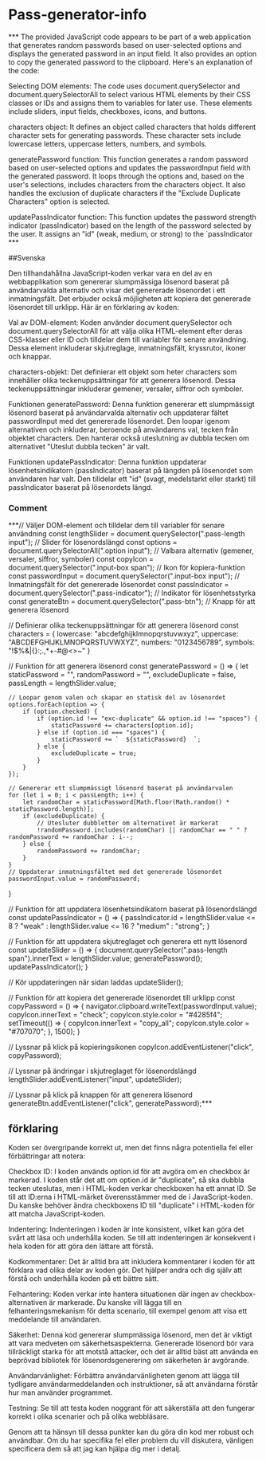 # Pass-generator-info

*** The provided JavaScript code appears to be part of a web application that generates random passwords based on user-selected options and displays the generated password in an input field. It also provides an option to copy the generated password to the clipboard. Here's an explanation of the code:

Selecting DOM elements: The code uses document.querySelector and document.querySelectorAll to select various HTML elements by their CSS classes or IDs and assigns them to variables for later use. These elements include sliders, input fields, checkboxes, icons, and buttons.

characters object: It defines an object called characters that holds different character sets for generating passwords. These character sets include lowercase letters, uppercase letters, numbers, and symbols.

generatePassword function: This function generates a random password based on user-selected options and updates the passwordInput field with the generated password. It loops through the options and, based on the user's selections, includes characters from the characters object. It also handles the exclusion of duplicate characters if the "Exclude Duplicate Characters" option is selected.

updatePassIndicator function: This function updates the password strength indicator (passIndicator) based on the length of the password selected by the user. It assigns an "id" (weak, medium, or strong) to the `passIndicator ***

##Svenska

Den tillhandahållna JavaScript-koden verkar vara en del av en webbapplikation som genererar slumpmässiga lösenord baserat på användarvalda alternativ och visar det genererade lösenordet i ett inmatningsfält. Det erbjuder också möjligheten att kopiera det genererade lösenordet till urklipp. Här är en förklaring av koden:

Val av DOM-element: Koden använder document.querySelector och document.querySelectorAll för att välja olika HTML-element efter deras CSS-klasser eller ID och tilldelar dem till variabler för senare användning. Dessa element inkluderar skjutreglage, inmatningsfält, kryssrutor, ikoner och knappar.

characters-objekt: Det definierar ett objekt som heter characters som innehåller olika teckenuppsättningar för att generera lösenord. Dessa teckenuppsättningar inkluderar gemener, versaler, siffror och symboler.

Funktionen generatePassword: Denna funktion genererar ett slumpmässigt lösenord baserat på användarvalda alternativ och uppdaterar fältet passwordInput med det genererade lösenordet. Den loopar igenom alternativen och inkluderar, beroende på användarens val, tecken från objektet characters. Den hanterar också uteslutning av dubbla tecken om alternativet "Uteslut dubbla tecken" är valt.

Funktionen updatePassIndicator: Denna funktion uppdaterar lösenhetsindikatorn (passIndicator) baserat på längden på lösenordet som användaren har valt. Den tilldelar ett "id" (svagt, medelstarkt eller starkt) till passIndicator baserat på lösenordets längd.


### Comment

***// Väljer DOM-element och tilldelar dem till variabler för senare användning
const lengthSlider = document.querySelector(".pass-length input"); // Slider för lösenordslängd
const options = document.querySelectorAll(".option input"); // Valbara alternativ (gemener, versaler, siffror, symboler)
const copyIcon = document.querySelector(".input-box span"); // Ikon för kopiera-funktion
const passwordInput = document.querySelector(".input-box input"); // Inmatningsfält för det genererade lösenordet
const passIndicator = document.querySelector(".pass-indicator"); // Indikator för lösenhetsstyrka
const generateBtn = document.querySelector(".pass-btn"); // Knapp för att generera lösenord

// Definierar olika teckenuppsättningar för att generera lösenord
const characters = {
    lowercase: "abcdefghijklmnopqrstuvwxyz",
    uppercase: "ABCDEFGHIJKLMNOPQRSTUVWXYZ",
    numbers: "0123456789",
    symbols: "!$%&|[](){}:;.,*+-#@<>~"
}

// Funktion för att generera lösenord
const generatePassword = () => {
    let staticPassword = "",
        randomPassword = "",
        excludeDuplicate = false,
        passLength = lengthSlider.value;

    // Loopar genom valen och skapar en statisk del av lösenordet
    options.forEach(option => {
        if (option.checked) {
            if (option.id !== "exc-duplicate" && option.id !== "spaces") {
                staticPassword += characters[option.id];
            } else if (option.id === "spaces") {
                staticPassword += `  ${staticPassword}  `;
            } else {
                excludeDuplicate = true;
            }
        }
    });

    // Genererar ett slumpmässigt lösenord baserat på användarvalen
    for (let i = 0; i < passLength; i++) {
        let randomChar = staticPassword[Math.floor(Math.random() * staticPassword.length)];
        if (excludeDuplicate) {
            // Utesluter dubbletter om alternativet är markerat
            !randomPassword.includes(randomChar) || randomChar == " " ? randomPassword += randomChar : i--;
        } else {
            randomPassword += randomChar;
        }
    }
    // Uppdaterar inmatningsfältet med det genererade lösenordet
    passwordInput.value = randomPassword;
}

// Funktion för att uppdatera lösenhetsindikatorn baserat på lösenordslängd
const updatePassIndicator = () => {
    passIndicator.id = lengthSlider.value <= 8 ? "weak" : lengthSlider.value <= 16 ? "medium" : "strong";
}

// Funktion för att uppdatera skjutreglaget och generera ett nytt lösenord
const updateSlider = () => {
    document.querySelector(".pass-length span").innerText = lengthSlider.value;
    generatePassword();
    updatePassIndicator();
}

// Kör uppdateringen när sidan laddas
updateSlider();

// Funktion för att kopiera det genererade lösenordet till urklipp
const copyPassword = () => {
    navigator.clipboard.writeText(passwordInput.value);
    copyIcon.innerText = "check";
    copyIcon.style.color = "#4285f4";
    setTimeout(() => {
        copyIcon.innerText = "copy_all";
        copyIcon.style.color = "#707070";
    }, 1500);
}

// Lyssnar på klick på kopieringsikonen
copyIcon.addEventListener("click", copyPassword);

// Lyssnar på ändringar i skjutreglaget för lösenordslängd
lengthSlider.addEventListener("input", updateSlider);

// Lyssnar på klick på knappen för att generera lösenord
generateBtn.addEventListener("click", generatePassword);***

## förklaring

Koden ser övergripande korrekt ut, men det finns några potentiella fel eller förbättringar att notera:

Checkbox ID: I koden används option.id för att avgöra om en checkbox är markerad. I koden står det att om option.id är "duplicate", så ska dubbla tecken uteslutas, men i HTML-koden verkar checkboxen ha ett annat ID. Se till att ID:erna i HTML-märket överensstämmer med de i JavaScript-koden. Du kanske behöver ändra checkboxens ID till "duplicate" i HTML-koden för att matcha JavaScript-koden.

Indentering: Indenteringen i koden är inte konsistent, vilket kan göra det svårt att läsa och underhålla koden. Se till att indenteringen är konsekvent i hela koden för att göra den lättare att förstå.

Kodkommentarer: Det är alltid bra att inkludera kommentarer i koden för att förklara vad olika delar av koden gör. Det hjälper andra och dig själv att förstå och underhålla koden på ett bättre sätt.

Felhantering: Koden verkar inte hantera situationen där ingen av checkbox-alternativen är markerade. Du kanske vill lägga till en felhanteringsmekanism för detta scenario, till exempel genom att visa ett meddelande till användaren.

Säkerhet: Denna kod genererar slumpmässiga lösenord, men det är viktigt att vara medveten om säkerhetsaspekterna. Genererade lösenord bör vara tillräckligt starka för att motstå attacker, och det är alltid bäst att använda en beprövad bibliotek för lösenordsgenerering om säkerheten är avgörande.

Användarvänlighet: Förbättra användarvänligheten genom att lägga till tydligare användarmeddelanden och instruktioner, så att användarna förstår hur man använder programmet.

Testning: Se till att testa koden noggrant för att säkerställa att den fungerar korrekt i olika scenarier och på olika webbläsare.

Genom att ta hänsyn till dessa punkter kan du göra din kod mer robust och användbar. Om du har specifika fel eller problem du vill diskutera, vänligen specificera dem så att jag kan hjälpa dig mer i detalj.